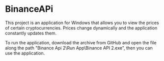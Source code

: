 # BinanceAPi
This project is an application for Windows that allows you to view the prices of certain cryptocurrencies. Prices change dynamically and the application constantly updates them.

To run the application, download the archive from GitHub and open the file along the path "Binance Api 2\Run App\Binance API 2.exe", then you can use the application.
